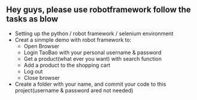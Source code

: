 
## Hey guys, please use robotframework follow the tasks as blow

- Setting up the python / robot framework / selenium environment
- Creat a sinmple demo with robot framework to:
   - Open Browser
   - Login TaoBao with your personal username & password
   - Get a product(what ever you want) with search function
   - Add a product to the shopping cart
   - Log out 
   - Close browser
- Create a folder with your name, and commit your code to this project(username & password ared not needed)
